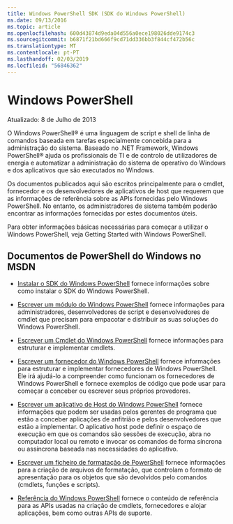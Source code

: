 ```yaml
---
title: Windows PowerShell SDK (SDK do Windows PowerShell)
ms.date: 09/13/2016
ms.topic: article
ms.openlocfilehash: 600d43874d9eda04d556a0ece198026dde9174c3
ms.sourcegitcommit: b6871f21bd666f9cd71dd336bb3f844cf472b56c
ms.translationtype: MT
ms.contentlocale: pt-PT
ms.lasthandoff: 02/03/2019
ms.locfileid: "56846362"
---
```

# <a name="windows-powershell"></a>Windows PowerShell

Atualizado: 8 de Julho de 2013

O Windows PowerShell® é uma linguagem de script e shell de linha de comandos baseada em tarefas especialmente concebida para a administração do sistema. Baseado no .NET Framework, Windows PowerShell® ajuda os profissionais de TI e de controlo de utilizadores de energia e automatizar a administração do sistema de operativo do Windows e dos aplicativos que são executados no Windows.

Os documentos publicados aqui são escritos principalmente para o cmdlet, fornecedor e os desenvolvedores de aplicativos de host que requerem que as informações de referência sobre as APIs fornecidas pelo Windows PowerShell.
No entanto, os administradores de sistema também poderão encontrar as informações fornecidas por estes documentos úteis.

Para obter informações básicas necessárias para começar a utilizar o Windows PowerShell, veja Getting Started with Windows PowerShell.

## <a name="windows-powershell-documents-on-msdn"></a>Documentos de PowerShell do Windows no MSDN

- [Instalar o SDK do Windows PowerShell](https://msdn.microsoft.com/en-us/library/ff458115.aspx) fornece informações sobre como instalar o SDK do Windows PowerShell.

- [Escrever um módulo do Windows PowerShell](./module/writing-a-windows-powershell-module.md) fornece informações para administradores, desenvolvedores de script e desenvolvedores de cmdlet que precisam para empacotar e distribuir as suas soluções do Windows PowerShell.

- [Escrever um Cmdlet do Windows PowerShell](./cmdlet/writing-a-windows-powershell-cmdlet.md) fornece informações para estruturar e implementar cmdlets.

- [Escrever um fornecedor do Windows PowerShell](./provider/writing-a-windows-powershell-provider.md) fornece informações para estruturar e implementar fornecedores de Windows PowerShell. Ele irá ajudá-lo a compreender como funcionam os fornecedores de Windows PowerShell e fornece exemplos de código que pode usar para começar a conceber ou escrever seus próprios provedores.

- [Escrever um aplicativo de Host do Windows PowerShell](./hosting/writing-a-windows-powershell-host-application.md) fornece informações que podem ser usadas pelos gerentes de programa que estão a conceber aplicações de anfitrião e pelos desenvolvedores que estão a implementar. O aplicativo host pode definir o espaço de execução em que os comandos são sessões de execução, abra no computador local ou remoto e invocar os comandos de forma síncrona ou assíncrona baseada nas necessidades do aplicativo.

- [Escrever um ficheiro de formatação de PowerShell](./format/writing-a-powershell-formatting-file.md) fornece informações para a criação de arquivos de formatação, que controlam o formato de apresentação para os objetos que são devolvidos pelo comandos (cmdlets, funções e scripts).

- [Referência do Windows PowerShell](./windows-powershell-reference.md) fornece o conteúdo de referência para as APIs usadas na criação de cmdlets, fornecedores e alojar aplicações, bem como outras APIs de suporte.
